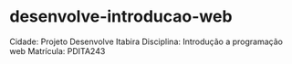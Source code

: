 # desenvolve-introducao-web
Cidade: Projeto Desenvolve Itabira 
Disciplina: Introdução a programação web
Matrícula: PDITA243
